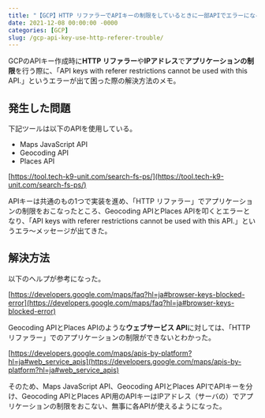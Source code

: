 ```yaml
---
title: "【GCP】HTTP リファラーでAPIキーの制限をしているときに一部APIでエラーになる"
date: 2021-12-08 00:00:00 -0000
categories: [GCP]
slug: /gcp-api-key-use-http-referer-trouble/
---
```


GCPのAPIキー作成時に**HTTP リファラー**や**IPアドレス**で**アプリケーションの制限**を行う際に、「API keys with referer restrictions cannot be used with this API.」というエラーが出て困った際の解決方法のメモ。

## 発生した問題
下記ツールは以下のAPIを使用している。
- Maps JavaScript API
- Geocoding API
- Places API

[https://tool.tech-k9-unit.com/search-fs-ps/](https://tool.tech-k9-unit.com/search-fs-ps/)

APIキーは共通のもの1つで実装を進め、「HTTP リファラー」でアプリケーションの制限をおこなったところ、Geocoding APIとPlaces APIを叩くとエラーとなり、「API keys with referer restrictions cannot be used with this API.」というエラ〜メッセージが出てきた。

## 解決方法
以下のヘルプが参考になった。

[https://developers.google.com/maps/faq?hl=ja#browser-keys-blocked-error](https://developers.google.com/maps/faq?hl=ja#browser-keys-blocked-error)

Geocoding APIとPlaces APIのような**ウェブサービス API**に対しては、「HTTP リファラー」でのアプリケーションの制限ができないとわかった。

[https://developers.google.com/maps/apis-by-platform?hl=ja#web_service_apis](https://developers.google.com/maps/apis-by-platform?hl=ja#web_service_apis)

そのため、Maps JavaScript API、Geocoding APIとPlaces APIでAPIキーを分け、Geocoding APIとPlaces API用のAPIキーはIPアドレス（サーバの）でアプリケーションの制限をおこない、無事に各APIが使えるようになった。